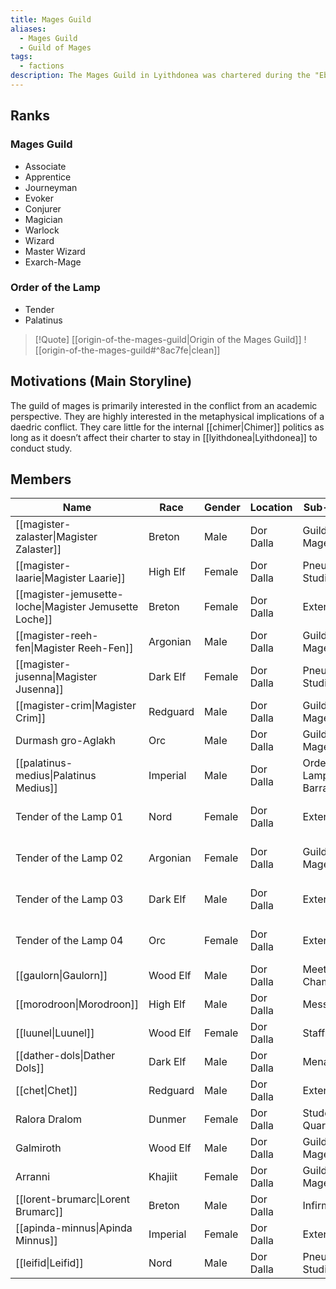 ```yaml
---
title: Mages Guild
aliases:
  - Mages Guild
  - Guild of Mages
tags:
  - factions
description: The Mages Guild in Lyithdonea was chartered during the "Ebon Age" of Lyithdonea.
---
```

## Ranks
### Mages Guild
* Associate
* Apprentice
* Journeyman
* Evoker
* Conjurer
* Magician
* Warlock
* Wizard
* Master Wizard
* Exarch-Mage
### Order of the Lamp
* Tender
* Palatinus

> [!Quote] [[origin-of-the-mages-guild|Origin of the Mages Guild]]
> ![[origin-of-the-mages-guild#^8ac7fe|clean]]
## Motivations (Main Storyline)
The guild of mages is primarily interested in the conflict from an academic perspective. They are highly interested in the metaphysical implications of a daedric conflict. They care little for the internal [[chimer|Chimer]] politics as long as it doesn’t affect their charter to stay in [[lyithdonea|Lyithdonea]] to conduct study.
## Members

| Name                                                   | Race     | Gender | Location  | Sub-Location               | Role/Class               |
| ------------------------------------------------------ | -------- | ------ | --------- | -------------------------- | ------------------------ |
| [[magister-zalaster\|Magister Zalaster]]               | Breton   | Male   | Dor Dalla | Guild of Mages             | Exarch-Mage              |
| [[magister-laarie\|Magister Laarie]]                   | High Elf | Female | Dor Dalla | Pneumological Studies      | Master of Incunabula     |
| [[magister-jemusette-loche\|Magister Jemusette Loche]] | Breton   | Female | Dor Dalla | Exterior                   | Master at Arms           |
| [[magister-reeh-fen\|Magister Reeh-Fen]]               | Argonian | Male   | Dor Dalla | Guild of Mages             | Master of Academia       |
| [[magister-jusenna\|Magister Jusenna]]                 | Dark Elf | Female | Dor Dalla | Pneumological Studies      | Master of the Scrye      |
| [[magister-crim\|Magister Crim]]                       | Redguard | Male   | Dor Dalla | Guild of Mages             | Master of Initiates      |
| Durmash gro-Aglakh                                     | Orc      | Male   | Dor Dalla | Guild of Mages             | Guild Guide              |
| [[palatinus-medius\|Palatinus Medius]]                 | Imperial | Male   | Dor Dalla | Order of the Lamp Barracks | Palatinus                |
| Tender of the Lamp 01                                  | Nord     | Female | Dor Dalla | Exterior                   | Order of the Lamp Tender |
| Tender of the Lamp 02                                  | Argonian | Female | Dor Dalla | Guild of Mages             | Order of the Lamp Tender |
| Tender of the Lamp 03                                  | Dark Elf | Male   | Dor Dalla | Exterior                   | Order of the Lamp Tender |
| Tender of the Lamp 04                                  | Orc      | Female | Dor Dalla | Exterior                   | Order of the Lamp Tender |
| [[gaulorn\|Gaulorn]]                                   | Wood Elf | Male   | Dor Dalla | Meeting Chamber            | Clerk                    |
| [[morodroon\|Morodroon]]                               | High Elf | Male   | Dor Dalla | Mess Hall                  | Custodian                |
| [[luunel\|Luunel]]                                     | Wood Elf | Female | Dor Dalla | Staff Quarters             | Cook                     |
| [[dather-dols\|Dather Dols]]                           | Dark Elf | Male   | Dor Dalla | Menagerie                  | Stable Boy               |
| [[chet\|Chet]]                                         | Redguard | Male   | Dor Dalla | Exterior                   | Student                  |
| Ralora Dralom                                          | Dunmer   | Female | Dor Dalla | Student Quarters           | Student                  |
| Galmiroth                                              | Wood Elf | Male   | Dor Dalla | Guild of Mages             | Student                  |
| Arranni                                                | Khajiit  | Female | Dor Dalla | Guild of Mages             | Student                  |
| [[lorent-brumarc\|Lorent Brumarc]]                     | Breton   | Male   | Dor Dalla | Infirmary                  | Student                  |
| [[apinda-minnus\|Apinda Minnus]]                       | Imperial | Female | Dor Dalla | Exterior                   | Student                  |
| [[leifid\|Leifid]]                                     | Nord     | Male   | Dor Dalla | Pneumological Studies      | Student                  |